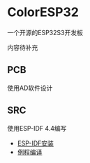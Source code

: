 # ColorESP32

一个开源的ESP32S3开发板

内容待补充

## PCB
使用AD软件设计

## SRC
使用ESP-IDF 4.4编写

- [ESP-IDF安装](/IDF.md)
- [例程编译](/demo.md)
